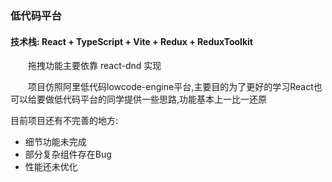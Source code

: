 ### 低代码平台

#### 技术栈: React + TypeScript + Vite + Redux + ReduxToolkit

&emsp;&emsp;拖拽功能主要依靠 react-dnd 实现

&emsp;&emsp;项目仿照阿里低代码lowcode-engine平台,主要目的为了更好的学习React也可以给要做低代码平台的同学提供一些思路,功能基本上一比一还原

目前项目还有不完善的地方:

- 细节功能未完成
- 部分复杂组件存在Bug
- 性能还未优化
